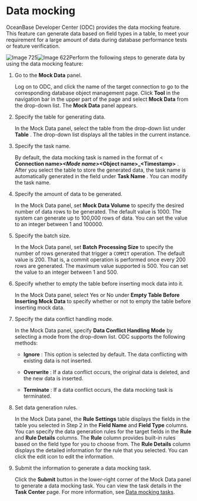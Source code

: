Data mocking 
=================================

OceanBase Developer Center (ODC) provides the data mocking feature. This feature can generate data based on field types in a table, to meet your requirement for a large amount of data during database performance tests or feature verification. 

![Image 725](https://help-static-aliyun-doc.aliyuncs.com/assets/img/en-US/5629586261/p283595.png)![Image 622](https://help-static-aliyun-doc.aliyuncs.com/assets/img/en-US/7199620261/p270066.png)Perform the following steps to generate data by using the data mocking feature:

1. Go to the **Mock Data** panel. 

   Log on to ODC, and click the name of the target connection to go to the corresponding database object management page. Click **Tool** in the navigation bar in the upper part of the page and select **Mock Data** from the drop-down list. The **Mock Data** panel appears.
   

2. Specify the table for generating data. 

   In the Mock Data panel, select the table from the drop-down list under **Table** . The drop-down list displays all the tables in the current instance.
   

3. Specify the task name. 

   By default, the data mocking task is named in the format of \< **Connection name\>_\<Mode name\>_\<Object name\>_\<Timestamp\>** . After you select the table to store the generated data, the task name is automatically generated in the field under **Task Name** . You can modify the task name.
   

4. Specify the amount of data to be generated. 

   In the Mock Data panel, set **Mock Data Volume** to specify the desired number of data rows to be generated. The default value is 1000. The system can generate up to 100,000 rows of data. You can set the value to an integer between 1 and 100000.
   

5. Specify the batch size. 

   In the Mock Data panel, set **Batch Processing Size** to specify the number of rows generated that trigger a `COMMIT` operation. The default value is 200. That is, a commit operation is performed once every 200 rows are generated. The maximum value supported is 500. You can set the value to an integer between 1 and 500.
   

6. Specify whether to empty the table before inserting mock data into it. 

   In the Mock Data panel, select Yes or No under **Empty Table Before Inserting Mock Data** to specify whether or not to empty the table before inserting mock data.
   

7. Specify the data conflict handling mode. 

   In the Mock Data panel, specify **Data Conflict Handling Mode** by selecting a mode from the drop-down list. ODC supports the following methods:
   * **Ignore** : This option is selected by default. The data conflicting with existing data is not inserted.

     
   
   * **Overwrite** : If a data conflict occurs, the original data is deleted, and the new data is inserted.

     
   
   * **Terminate** : If a data conflict occurs, the data mocking task is terminated.

     
   

   

8. Set data generation rules. 

   In the Mock Data panel, the **Rule Settings** table displays the fields in the table you selected in Step 2 in the **Field Name** and **Field Type** columns. You can specify the data generation rules for the target fields in the **Rule** and **Rule Details** columns. The **Rule** column provides built-in rules based on the field type for you to choose from. The **Rule Details** column displays the detailed information for the rule that you selected. You can click the edit icon to edit the information.
   

9. Submit the information to generate a data mocking task. 

   Click the **Submit** button in the lower-right corner of the Mock Data panel to generate a data mocking task. You can view the task details in the **Task Center** page. For more information, see [Data mocking tasks](/en-US/6.client-odc-user-guide/7.client-odc-task-management/4.client-odc-data-mocking-tasks.md). 

   



